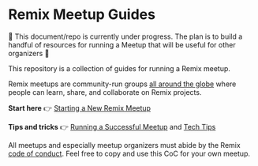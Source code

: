 # Remix Meetup Guides

🚧 This document/repo is currently under progress. The plan is to build a handful of resources for running a Meetup that will be useful for other organizers 🚧

This repository is a collection of guides for running a Remix meetup.

Remix meetups are community-run groups [all around the globe](https://www.meetup.com/pro/remix-run/) where people can learn, share, and collaborate on Remix projects.

**Start here** 👉 [Starting a New Remix Meetup](./starting-a-new-meetup.md)

**Tips and tricks** 👉 [Running a Successful Meetup](./running-a-successful-meetup.md) and [Tech Tips](./tech-tips.md)

All meetups and especially meetup organizers must abide by the Remix [code of conduct](https://github.com/remix-run/remix/blob/main/CODE_OF_CONDUCT.md). Feel free to copy and use this CoC for your own meetup.
